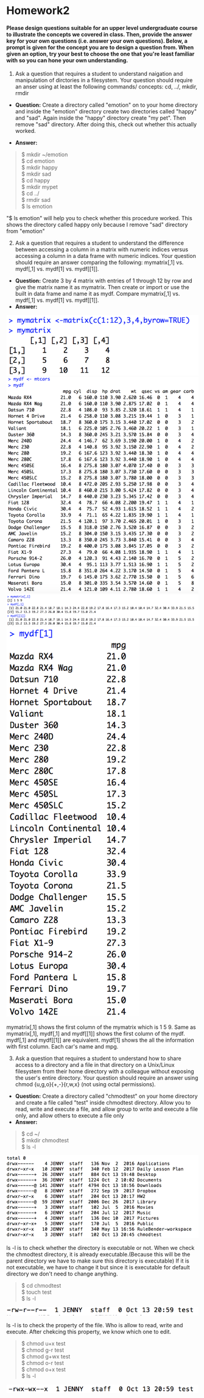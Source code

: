 # Homework2

#### Please design questions suitable for an upper level undergraduate course to illustrate the concepts we covered in class. Then, provide the answer key for your own questions (i.e. answer your own questions). Below, a prompt is given for the concept you are to design a question from. When given an option, try your best to choose the one that you're least familiar with so you can hone your own understanding.

1. Ask a question that requires a student to understand naigation and manipulation of dirctories in a filesystem. Your question should require an anser using at least the following commands/ concepts: cd, ../, mkdir, rmdir 
  * **Question:** Create a directory called "emotion" on to your home directory and inside the "emotion" directory create two directories called "happy" and "sad". Again inside the "happy" directory create "my pet". Then remove "sad" directory. After doing this, check out whether this actually worked. 

  * **Answer:**
  > $ mkdir ~/emotion  
    $ cd emotion  
    $ mkdir happy  
    $ mkdir sad  
    $ cd happy  
    $ mkdir mypet  
    $ cd ../  
    $ rmdir sad  
    $ ls emotion  

"$ ls emotion" will help you to check whether this procedure worked. This shows the directory called happy only because I remove "sad" directory from "emotion" 

2. Ask a question that requires a student to understand the difference between accessing a column in a matrix with numeric indices versus accessing a column in a data frame with numeric indices. Your question should require an answer comparing the following: mymatrix[,1] vs. mydf[,1] vs. mydf[1] vs. mydf[[1]].
  * **Question:** Create 3 by 4 matrix with entries of 1 through 12 by row and give the matrix name it as mymatrix. Then create or import or use the built in data frame and name it as mydf. Compare mymatrix[,1] vs. mydf[,1] vs. mydf[1] vs. mydf[[1]].
  * **Answer:**
  
  ![screenshot](2.1.png)
  ![screenshot](2.2.png)
  ![screenshot](2.3.png)
  ![screenshot](2.4.png)
 
mymatrix[,1] shows the first column of the mymatrix which is 1 5 9. Same as mymatrix[,1], mydf[,1] and mydf[[1]] shows the first column of the mydf. mydf[,1] and mydf[[1]] are equivalent. mydf[1] shows the all the information with first column. Each car's name and mpg. 
 
3. Ask a question that requires a student to understand how to share access to a directory and a file in that directory on a Unix/Linux filesystem from their home directory with a colleague without exposing the user's entire directory. Your question should require an answer using chmod {u,g,o}{+,-}{r,w,x} (not using octal permissions).
  * **Question:** Create a directory called "chmodtest" on your home directory and create a file called "test" inside chmodtest directory. Allow you to read, write and execute a file, and allow group to write and execute a file only, and allow others to execute a file only
  * **Answer:**
  > $ cd ~/  
    $ mkdir chmodtest  
    $ ls -l   

![screenshot](3.3.png)    

ls -l is to check whether the directory is executable or not. When we check the chmodtest directory, it is already executable.(Because this will be the parent directory we have to make sure this directory is executable) If it is not executable, we have to change it but since it is executable for default directory we don't need to change anything. 
  > $ cd chmodtest  
    $ touch test  
    $ ls -l  

![screenshot](3.1.png)     

ls -l is to check the property of the file. Who is allow to read, write and execute. After chekcing this property, we know which one to edit.   
  > $ chmod u+x test  
    $ chmod g-r test  
    $ chmod g+wx test  
    $ chmod o-r test  
    $ chmod o+x test  
    $ ls -l  
 
 ![screenshot](3.2.png) 
